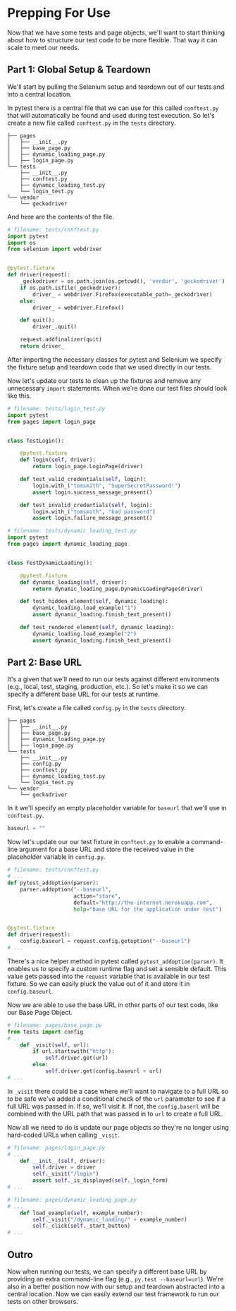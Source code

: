 # Prepping For Use

Now that we have some tests and page objects, we'll want to start thinking about how to structure our test code to be more flexible. That way it can scale to meet our needs.

## Part 1: Global Setup & Teardown

We'll start by pulling the Selenium setup and teardown out of our tests and into a central location.

In pytest there is a central file that we can use for this called `conftest.py` that will automatically be found and used during test execution. So let's create a new file called `conftest.py` in the `tests` directory.

```text
├── pages
│   ├── __init__.py
│   ├── base_page.py
│   ├── dynamic_loading_page.py
│   ├── login_page.py
└── tests
    ├── __init__.py
    ├── conftest.py
    ├── dynamic_loading_test.py
    └── login_test.py
└── vendor
    └── geckodriver
```

And here are the contents of the file.

```python
# filename: tests/conftest.py
import pytest
import os
from selenium import webdriver


@pytest.fixture
def driver(request):
    _geckodriver = os.path.join(os.getcwd(), 'vendor', 'geckodriver')
    if os.path.isfile(_geckodriver):
        driver_ = webdriver.Firefox(executable_path=_geckodriver)
    else:
        driver_ = webdriver.Firefox()

    def quit():
        driver_.quit()

    request.addfinalizer(quit)
    return driver_
```

After importing the necessary classes for pytest and Selenium we specify the fixture setup and teardown code that we used directly in our tests.

Now let's update our tests to clean up the fixtures and remove any unnecessary `import` statements. When we're done our test files should look like this.

```python
# filename: tests/login_test.py
import pytest
from pages import login_page


class TestLogin():

    @pytest.fixture
    def login(self, driver):
        return login_page.LoginPage(driver)

    def test_valid_credentials(self, login):
        login.with_("tomsmith", "SuperSecretPassword!")
        assert login.success_message_present()

    def test_invalid_credentials(self, login):
        login.with_("tomsmith", "bad password")
        assert login.failure_message_present()
```

```python
# filename: tests/dynamic_loading_test.py
import pytest
from pages import dynamic_loading_page


class TestDynamicLoading():

    @pytest.fixture
    def dynamic_loading(self, driver):
        return dynamic_loading_page.DynamicLoadingPage(driver)

    def test_hidden_element(self, dynamic_loading):
        dynamic_loading.load_example("1")
        assert dynamic_loading.finish_text_present()

    def test_rendered_element(self, dynamic_loading):
        dynamic_loading.load_example("2")
        assert dynamic_loading.finish_text_present()
```

## Part 2: Base URL

It's a given that we'll need to run our tests against different environments (e.g., local, test, staging, production, etc.). So let's make it so we can specify a different base URL for our tests at runtime.

First, let's create a file called `config.py` in the `tests` directory.

```text
├── pages
│   ├── __init__.py
│   ├── base_page.py
│   ├── dynamic_loading_page.py
│   ├── login_page.py
└── tests
    ├── __init__.py
    ├── config.py
    ├── conftest.py
    ├── dynamic_loading_test.py
    └── login_test.py
└── vendor
    └── geckodriver
```

In it we'll specify an empty placeholder variable for `baseurl` that we'll use in `conftest.py`.

```python
baseurl = ""
```

Now let's update our our test fixture in `conftest.py` to enable a command-line argument for a base URL and store the received value in the placeholder variable in `config.py`.

```python
# filename: tests/conftest.py
# ...
def pytest_addoption(parser):
    parser.addoption("--baseurl",
                     action="store",
                     default="http://the-internet.herokuapp.com",
                     help="base URL for the application under test")


@pytest.fixture
def driver(request):
    config.baseurl = request.config.getoption("--baseurl")
# ...
```

There's a nice helper method in pytest called `pytest_addoption(parser)`. It enables us to specify a custom runtime flag and set a sensible default. This value gets passed into the `request` variable that is available in our test fixture. So we can easily pluck the value out of it and store it in `config.baseurl`.

Now we are able to use the base URL in other parts of our test code, like our Base Page Object.

```python
# filename: pages/base_page.py
from tests import config
# ...
    def _visit(self, url):
        if url.startswith("http"):
            self.driver.get(url)
        else:
            self.driver.get(config.baseurl + url)
# ...
```

In `_visit` there could be a case where we'll want to navigate to a full URL so to be safe we've added a conditional check of the `url` parameter to see if a full URL was passed in. If so, we'll visit it. If not, the `config.baserl` will be combined with the URL path that was passed in to `url` to create a full URL.

Now all we need to do is update our page objects so they're no longer using hard-coded URLs when calling `_visit`.

```python
# filename: pages/login_page.py
# ...
    def __init__(self, driver):
        self.driver = driver
        self._visit("/login")
        assert self._is_displayed(self._login_form)
# ...
```

```python
# filename: pages/dynamic_loading_page.py
# ...
    def load_example(self, example_number):
        self._visit("/dynamic_loading/" + example_number)
        self._click(self._start_button)
# ...
```

## Outro

Now when running our tests, we can specify a different base URL by providing an extra command-line flag (e.g., `py.test --baseurl=url`). We're also in a better position now with our setup and teardown abstracted into a central location. Now we can easily extend our test framework to run our tests on other browsers.


